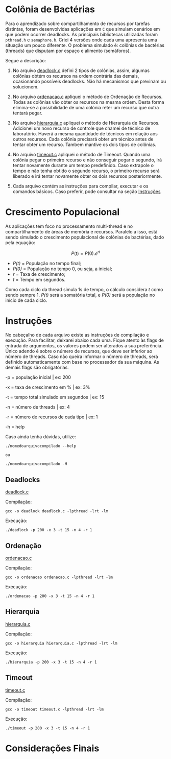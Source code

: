 # Colônia  de Bactérias #

Para o aprendizado sobre compartilhamento de recursos por tarefas distintas, foram desenvolvidas aplicações em `C` que simulam cenários em que podem ocorrer deadlocks. As principais bibliotecas utilizadas foram `pthread.h` e `semaphore.h`. Criei 4 versões onde cada uma apresenta uma situação um pouco diferente. O problema simulado é: colônias de bactérias (threads) que disputam por espaço e alimento (semáforos).

Segue a descrição:


1.  No arquivo [deadlock.c](./deadlock.c) defini 2 tipos de colônias, assim, algumas colônias obtém os recursos na ordem contrária das demais, ocasionando possíveis deadlocks. Não há mecanismos que previnam ou solucionem.

2. No arquivo [ordenacao.c](./ordenacao.c) apliquei o método de Ordenação de Recursos. Todas as colônias vão obter os recursos na mesma ordem. Desta forma elimina-se a possibilidade de uma colônia reter um recurso que outra tentará pegar.

3. No arquivo [hierarquia.c](./hierarquia.c) apliquei o método de Hierarquia de Recursos. Adicionei um novo recurso de controle que chamei de técnico de laboratório. Haverá a mesma quantidade de técnicos em relação aos outros recursos. Cada colônia precisará obter um técnico antes de tentar obter um recurso. Tambem mantive os dois tipos de colônias.

4. No arquivo [timeout.c](./timeout.c) apliquei o método de Timeout. Quando uma colônia pegar o primeiro recurso e não conseguir pegar o segundo, irá tentar novamente durante um tempo predefinido. Caso extrapole o tempo e não tenha obtido o segundo recurso, o primeiro recurso será liberado e irá tentar novamente obter os dois recursos posteriormente.

5. Cada arquivo contém as instruções para compilar, executar e os comandos básicos. Caso preferir, pode consultar na seção [Instruções](#instruções)


# Crescimento Populacional #

As aplicações tem foco no processamento multi-thread e no compartilhamento de áreas de memória e recursos. Paralelo a isso, está sendo simulado o crescimento populacional de colônias de bactérias, dado pela equação:

$$P(t) = P(0) . e^{rt}$$

- *P(t)* = População no tempo final;
- *P(0)* = População no tempo 0, ou seja, a inicial;
- *r* = Taxa de crescimento;
- *t* = Tempo em segundos.

Como cada ciclo da thread simula 1s de tempo, o cálculo considera *t* como sendo sempre 1. *P(t)* será a somatória total, e *P(0)* será a população no início de cada ciclo.

# Instruções #

No cabeçalho de cada arquivo existe as instruções de compilação e execução. Para facilitar, deixarei abaixo cada uma. Fique atento às flags de entrada de argumentos, os valores podem ser alterados a sua preferência. Único adendo é sobre o número de recursos, que deve ser inferior ao número de threads. Caso não queira informar o número de threads, será definido automaticamente com base no processador da sua máquina. As demais flags são obrigatórias.

-p = população inicial                   | ex: 200

-x = taxa de crescimento em %            | ex: 3%

-t = tempo total simulado em segundos    | ex: 15

-n = número de threads                   | ex: 4

-r = número de recursos de cada tipo     | ex: 1

-h = help

Caso ainda tenha dúvidas, utilize:

    ./nomedoarquivocompilado --help

    ou

    ./nomedoarquivocompilado -H    



## Deadlocks ##

[deadlock.c](./deadlock.c)

Compilação:

    gcc -o deadlock deadlock.c -lpthread -lrt -lm

Execução:

    ./deadlock -p 200 -x 3 -t 15 -n 4 -r 1

## Ordenação ##

[ordenacao.c](./ordenacao.c)

Compilação:
    
    gcc -o ordenacao ordenacao.c -lpthread -lrt -lm

Execução: 

    ./ordenacao -p 200 -x 3 -t 15 -n 4 -r 1

## Hierarquia ##

[hierarquia.c](./hierarquia.c)

Compilação:
    
    gcc -o hierarquia hierarquia.c -lpthread -lrt -lm

Execução: 

    ./hierarquia -p 200 -x 3 -t 15 -n 4 -r 1

## Timeout ##

[timeout.c](./timeout.c)

Compilação:
    
    gcc -o timeout timeout.c -lpthread -lrt -lm

Execução: 

    ./timeout -p 200 -x 3 -t 15 -n 4 -r 1
    
# Considerações Finais #

